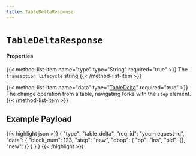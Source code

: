 ```yaml
---
title: TableDeltaResponse
---
```


# `TableDeltaResponse`

#### Properties

{{< method-list-item name="type" type="String" required="true" >}}
  The `transaction_lifecycle` string
{{< /method-list-item >}}

{{< method-list-item name="data" type="[TableDelta](/eosio/reference/types/tabledelta)" required="true" >}}
  The change operation from a table, navigating forks with the `step` element.
{{< /method-list-item >}}

## Example Payload

{{< highlight json >}}
{
  "type": "table_delta",
  "req_id": "your-request-id",
  "data": {
    "block_num": 123,
    "step": "new",
    "dbop": {
      "op": "ins",
      "old": {},
      "new": {}
    }
  }
}
{{< /highlight >}}
